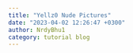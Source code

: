 ```yaml
---
title: "Yellz0 Nude Pictures"
date: "2023-04-02 12:26:47 +0300"
author: NrdyBhu1
category: tutorial blog
---
```

